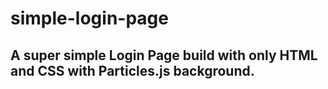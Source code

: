 # simple-login-page

## A super simple Login Page build with only HTML and CSS with Particles.js background.
